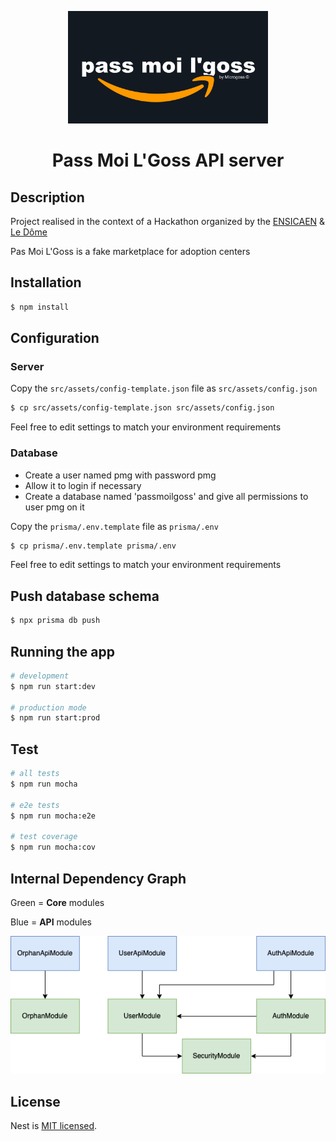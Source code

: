 <p align="center">
  <a href="http://nestjs.com/" target="blank"><img src="doc/logo.png" width="320" alt="Nest Logo" /></a>
</p>
<h1 align="center">Pass Moi L'Goss API server</h1>


## Description

Project realised in the context of a Hackathon organized by the [ENSICAEN](https://www.ensicaen.fr)  & [Le Dôme](http://www.ledome.info/)

Pas Moi L'Goss is a fake marketplace for adoption centers
## Installation

```bash
$ npm install
```

## Configuration
### Server
Copy the `src/assets/config-template.json` file as `src/assets/config.json`
```bash
$ cp src/assets/config-template.json src/assets/config.json
```
Feel free to edit settings to match your environment requirements


### Database

- Create a user named pmg with password pmg
- Allow it to login if necessary
- Create a database named 'passmoilgoss' and give all permissions to user pmg on it

Copy the `prisma/.env.template` file as `prisma/.env`
```bash
$ cp prisma/.env.template prisma/.env
```
Feel free to edit settings to match your environment requirements

## Push database schema

```bash
$ npx prisma db push
```

## Running the app

```bash
# development
$ npm run start:dev

# production mode
$ npm run start:prod
```

## Test

```bash
# all tests
$ npm run mocha

# e2e tests
$ npm run mocha:e2e

# test coverage
$ npm run mocha:cov
```

## Internal Dependency Graph

Green = **Core** modules

Blue = **API** modules

![Dependency graph](doc/dependency_graph.png)

## License

Nest is [MIT licensed](LICENSE).

